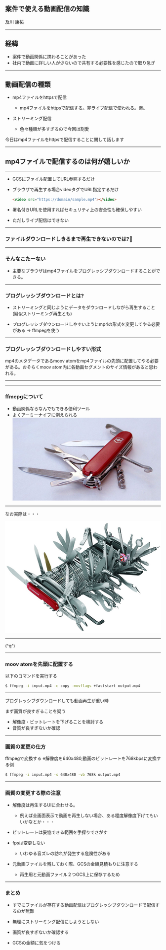 
## 案件で使える動画配信の知識

及川 康祐

---

## 経緯

- 案件で動画関係に携わることがあった
- 社内で動画に詳しい人が少ないので共有する必要性を感じたので取り急ぎ

---

## 動画配信の種類

- mp4ファイルをhttpsで配信
  - mp4ファイルをhttpsで配信する。非ライブ配信で使われる。楽。


- ストリーミング配信
  - 色々種類が多すぎるので今回は割愛

今日はmp4ファイルをhttpsで配信することに関して話します

---

## mp4ファイルで配信するのは何が嬉しいか

---

- GCSにファイル配置してURL参照するだけ

- ブラウザで再生する場合videoタグでURL指定するだけ
  ```html
  <video src="https://domain/sample.mp4"></video>
  ```
- 署名付きURLを使用すればセキュリティ上の安全性も確保しやすい

- ただしライブ配信はできない

---

### ファイルダウンロードしきるまで再生できないのでは?🤔

---

### そんなこたーない

- 主要なブラウザはmp4ファイルをプログレッシブダウンロードすることができる。

***

### プログレッシブダウンロードとは?

- ストリーミングと同じようにデータをダウンロードしながら再生すること(疑似ストリーミング再生とも)

- プログレッシブダウンロードしやすいようにmp4の形式を変更してやる必要がある
  → ffmpegを使う

---

### プログレッシブダウンロードしやすい形式

mp4のメタデータであるmoov atomをmp4ファイルの先頭に配置してやる必要がある。おそらくmoov atom内に各動画セグメントのサイズ情報があると思われる。

***
***

### ffmepgについて

- 動画関係ならなんでもできる便利ツール
- よくアーミーナイフに例えられる
![アーミーナイフ](59756310-69ee9700-92c4-11e9-93ac-959fd9a74455.jpg)


---

なお実際は・・・

![アーミーナイフ2](02_px400.jpg)

---

(^q^)


***

### moov atomを先頭に配置する
以下のコマンドを実行する
```sh
$ ffmpeg -i input.mp4 -c copy -movflags +faststart output.mp4
```

---

プログレッシブダウンロードしても動画再生が重い時


まず画質が良すぎることを疑う
  - 解像度・ビットレートを下げることを検討する
  - 音質が良すぎないか確認


---

### 画質の変更の仕方
ffmpegで変換する
※解像度を640x480,動画のビットレートを768kbpsに変換する例
```sh
$ ffmpeg -i input.mp4 -s 640x480 -vb 768k output.mp4
```

---

### 画質の変更する際の注意

- 解像度は再生するUIに合わせる。
  - 例えば全画面表示で動画を再生しない場合、ある程度解像度下げてもいいかなとか・・・

- ビットレートは妥協できる範囲を手探りでさがす

- fpsは変更しない
  - いわゆる音ズレの訪れが発生する危険性がある

- 元動画ファイルを残しておく際、GCSの金額見積もりに注意する
  - 再生用と元動画ファイル２つGCS上に保存するため

---

### まとめ

- すでにファイルが存在する動画配信はプログレッシブダウンロードで配信するのが無難

- 無理にストリーミング配信にしようとしない

- 画質が良すぎないか確認する

- GCSの金額に気をつける
